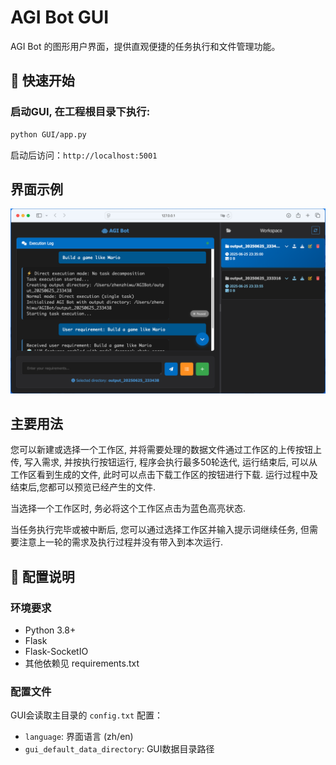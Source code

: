# AGI Bot GUI

AGI Bot 的图形用户界面，提供直观便捷的任务执行和文件管理功能。

## 🚀 快速开始

### 启动GUI, 在工程根目录下执行:
```bash
python GUI/app.py
```

启动后访问：`http://localhost:5001`

## 界面示例
<div align="center">
      <img src="../fig/AGIBot_GUI.png" alt="AGI Bot GUI"/>
</div>

## 主要用法

您可以新建或选择一个工作区, 并将需要处理的数据文件通过工作区的上传按钮上传, 写入需求, 并按执行按钮运行, 程序会执行最多50轮迭代, 运行结束后, 可以从工作区看到生成的文件, 此时可以点击下载工作区的按钮进行下载. 运行过程中及结束后,您都可以预览已经产生的文件. 

当选择一个工作区时, 务必将这个工作区点击为蓝色高亮状态.

当任务执行完毕或被中断后, 您可以通过选择工作区并输入提示词继续任务, 但需要注意上一轮的需求及执行过程并没有带入到本次运行.


## 🔧 配置说明

### 环境要求
- Python 3.8+
- Flask
- Flask-SocketIO
- 其他依赖见 requirements.txt

### 配置文件
GUI会读取主目录的 `config.txt` 配置：
- `language`: 界面语言 (zh/en)
- `gui_default_data_directory`: GUI数据目录路径

